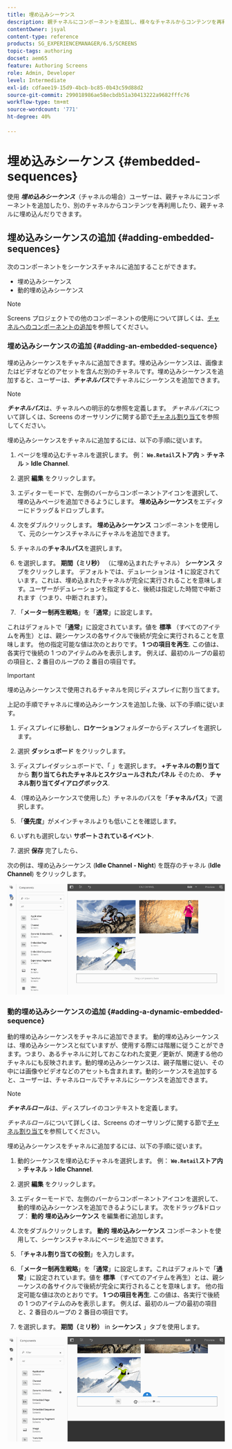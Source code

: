 ```yaml
---
title: 埋め込みシーケンス
description: 親チャネルにコンポーネントを追加し、様々なチャネルからコンテンツを再利用して親チャネルに埋め込むことができる、チャネルの埋め込みシーケンスについて説明します。
contentOwner: jsyal
content-type: reference
products: SG_EXPERIENCEMANAGER/6.5/SCREENS
topic-tags: authoring
docset: aem65
feature: Authoring Screens
role: Admin, Developer
level: Intermediate
exl-id: cdfaee19-15d9-4bcb-bc85-0b43c59d88d2
source-git-commit: 299018986ae58ecbdb51a30413222a9682fffc76
workflow-type: tm+mt
source-wordcount: '771'
ht-degree: 40%

---
```


# 埋め込みシーケンス {#embedded-sequences}

使用 ***埋め込みシーケンス***（チャネルの場合）ユーザーは、親チャネルにコンポーネントを追加したり、別のチャネルからコンテンツを再利用したり、親チャネルに埋め込んだりできます。

## 埋め込みシーケンスの追加 {#adding-embedded-sequences}

次のコンポーネントをシーケンスチャネルに追加することができます。

* 埋め込みシーケンス
* 動的埋め込みシーケンス

>[!NOTE]
>
>Screens プロジェクトでの他のコンポーネントの使用について詳しくは、[チャネルへのコンポーネントの追加](adding-components-to-a-channel.md)を参照してください。

### 埋め込みシーケンスの追加 {#adding-an-embedded-sequence}

埋め込みシーケンスをチャネルに追加できます。埋め込みシーケンスは、画像またはビデオなどのアセットを含んだ別のチャネルです。埋め込みシーケンスを追加すると、ユーザーは、***チャネルパス***&#x200B;でチャネルにシーケンスを追加できます。

>[!NOTE]
>***チャネルパス***は、チャネルへの明示的な参照を定義します。
>*チャネルパス*&#x200B;について詳しくは、Screens のオーサリングに関する節で[チャネル割り当て](channel-assignment.md)を参照してください。

埋め込みシーケンスをチャネルに追加するには、以下の手順に従います。

1. ページを埋め込むチャネルを選択します。 例： **`We.Retail`ストア内** > **チャネル** > **Idle Channel**.

1. 選択 **編集** をクリックします。
1. エディターモードで、左側のバーからコンポーネントアイコンを選択して、埋め込みページを追加できるようにします。 **埋め込みシーケンス**&#x200B;をエディターにドラッグ＆ドロップします。
1. 次をダブルクリックします。 **埋め込みシーケンス** コンポーネントを使用して、元のシーケンスチャネルにチャネルを追加できます。
1. チャネルの&#x200B;**チャネルパス**&#x200B;を選択します。
1. を選択します。 **期間（ミリ秒）** （に埋め込まれたチャネル） **シーケンス** タブをクリックします。 デフォルトでは、デュレーションは **-1** に設定されています。これは、埋め込まれたチャネルが完全に実行されることを意味します。ユーザーがデュレーションを指定すると、後続は指定した時間で中断されます（つまり、中断されます）。

1. 「**メーター制再生戦略**」を「**通常**」に設定します。

これはデフォルトで「**通常**」に設定されています。値を **標準** （すべてのアイテムを再生）とは、親シーケンスの各サイクルで後続が完全に実行されることを意味します。 他の指定可能な値は次のとおりです。 **1 つの項目を再生**. この値は、各実行で後続の 1 つのアイテムのみを表示します。 例えば、最初のループの最初の項目と、2 番目のループの 2 番目の項目です。

>[!IMPORTANT]
>
>埋め込みシーケンスで使用されるチャネルを同じディスプレイに割り当てます。
>
>上記の手順でチャネルに埋め込みシーケンスを追加した後、以下の手順に従います。
>
>1. ディスプレイに移動し、**ロケーション**&#x200B;フォルダーからディスプレイを選択します。
>1. 選択 **ダッシュボード** をクリックします。
>1. ディスプレイダッシュボードで、「 」を選択します。 **+チャネルの割り当て** から **割り当てられたチャネルとスケジュールされたパネル** そのため、 **チャネル割り当てダイアログボックス**.
>
>1. （埋め込みシーケンスで使用した）チャネルのパスを「**チャネルパス**」で選択します。
>1. 「**優先度**」がメインチャネルよりも低いことを確認します。
>
>1. いずれも選択しない **サポートされているイベント**.
>1. 選択 **保存** 完了したら、
>

次の例は、埋め込みシーケンス (**Idle Channel - Night**) を既存のチャネル (**Idle Channel**) をクリックします。

![new2](assets/new2.gif)

### 動的埋め込みシーケンスの追加 {#adding-a-dynamic-embedded-sequence}

動的埋め込みシーケンスをチャネルに追加できます。 動的埋め込みシーケンスは、埋め込みシーケンスと似ていますが、使用する際には階層に従うことができます。つまり、あるチャネルに対しておこなわれた変更／更新が、関連する他のチャネルにも反映されます。動的埋め込みシーケンスは、親子階層に従い、その中には画像やビデオなどのアセットも含まれます。動的シーケンスを追加すると、ユーザーは、チャネルロールでチャネルにシーケンスを追加できます。

>[!NOTE]
>
>***チャネルロール***&#x200B;は、ディスプレイのコンテキストを定義します。
>
>*チャネルロール*&#x200B;について詳しくは、Screens のオーサリングに関する節で[チャネル割り当て](channel-assignment.md)を参照してください。

埋め込みシーケンスをチャネルに追加するには、以下の手順に従います。

1. 動的シーケンスを埋め込むチャネルを選択します。 例： **`We.Retail`ストア内** > **チャネル** > **Idle Channel**.

1. 選択 **編集** をクリックします。
1. エディターモードで、左側のバーからコンポーネントアイコンを選択して、動的埋め込みシーケンスを追加できるようにします。 次をドラッグ&amp;ドロップ： **動的** **埋め込みシーケンス** を編集者に追加します。

1. 次をダブルクリックします。 **動的** **埋め込みシーケンス** コンポーネントを使用して、シーケンスチャネルにページを追加できます。

1. 「**チャネル割り当ての役割**」を入力します。
1. 「**メーター制再生戦略**」を「**通常**」に設定します。これはデフォルトで「**通常**」に設定されています。値を **標準** （すべてのアイテムを再生）とは、親シーケンスの各サイクルで後続が完全に実行されることを意味します。 他の指定可能な値は次のとおりです。 **1 つの項目を再生**. この値は、各実行で後続の 1 つのアイテムのみを表示します。 例えば、最初のループの最初の項目と、2 番目のループの 2 番目の項目です。

1. を選択します。 **期間（ミリ秒）** in **シーケンス** 」タブを使用します。

![latest](assets/latest.gif)
